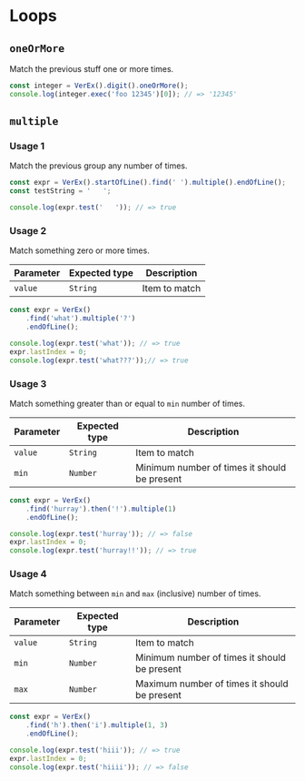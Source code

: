 # Loops

## `oneOrMore`

Match the previous stuff one or more times.

```js
const integer = VerEx().digit().oneOrMore();
console.log(integer.exec('foo 12345')[0]); // => '12345'
```

## `multiple`

### Usage 1

Match the previous group any number of times.

```js
const expr = VerEx().startOfLine().find(' ').multiple().endOfLine();
const testString = '   ';

console.log(expr.test('   ')); // => true
```

### Usage 2

Match something zero or more times.

Parameter | Expected type | Description
----------|---------------|--------------
`value`   | `String`      | Item to match

```js
const expr = VerEx()
    .find('what').multiple('?')
    .endOfLine();

console.log(expr.test('what')); // => true
expr.lastIndex = 0;
console.log(expr.test('what???'));// => true
```

### Usage 3

Match something greater than or equal to `min` number of times.

Parameter | Expected type | Description
----------|---------------|---------------------------------------------
`value`   | `String`      | Item to match
`min`     | `Number`      | Minimum number of times it should be present

```js
const expr = VerEx()
    .find('hurray').then('!').multiple(1)
    .endOfLine();

console.log(expr.test('hurray')); // => false
expr.lastIndex = 0;
console.log(expr.test('hurray!!')); // => true
```

### Usage 4

Match something between `min` and `max` (inclusive) number of times.

Parameter | Expected type | Description
----------|---------------|---------------------------------------------
`value`   | `String`      | Item to match
`min`     | `Number`      | Minimum number of times it should be present
`max`     | `Number`      | Maximum number of times it should be present

```js
const expr = VerEx()
    .find('h').then('i').multiple(1, 3)
    .endOfLine();

console.log(expr.test('hiii')); // => true
expr.lastIndex = 0;
console.log(expr.test('hiiii')); // => false
```
